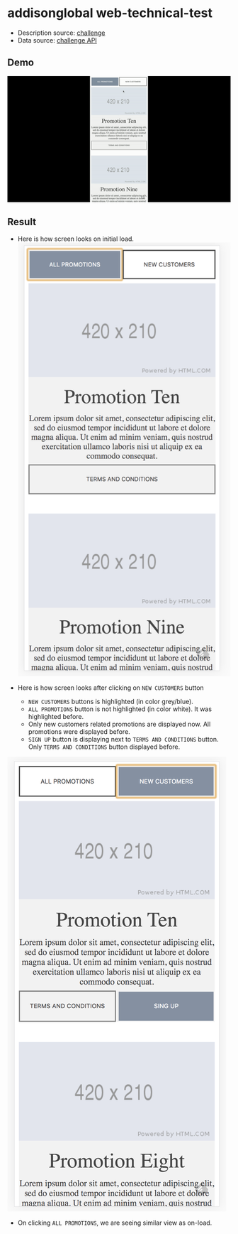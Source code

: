 # addisonglobal web-technical-test  

- Description source: [challenge](https://github.com/addisonglobal/web-technical-test)
- Data source: [challenge API](https://github.com/addisonglobal/web-technical-test/blob/master/data.json)

## Demo
![Demo](./src/data/demo.gif)

## Result
- Here is how screen looks on initial load.
![On load](./src/data/on-load.png)

- Here is how screen looks after clicking on `NEW CUSTOMERS` button
	- `NEW CUSTOMERS` buttons is highlighted (in color grey/blue).
	- `ALL PROMOTIONS` button is not highlighted (in color white). It was highlighted before.
	- Only new customers related promotions are displayed now. All promotions were displayed before.
	- `SIGN UP` button is displaying next to `TERMS AND CONDITIONS` button. Only `TERMS AND CONDITIONS` button displayed before.
	
![New customers](./src/data/new-customers.png)
- On clicking `ALL PROMOTIONS`, we are seeing similar view as on-load.